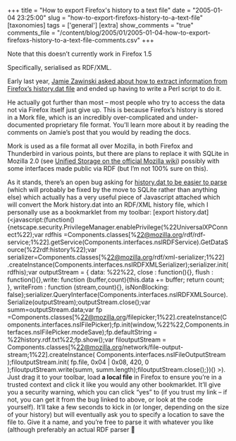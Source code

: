 +++
title = "How to export Firefox's history to a text file"
date = "2005-01-04 23:25:00"
slug = "how-to-export-firefoxs-history-to-a-text-file"
[taxonomies]
tags = ['general']
[extra]
show_comments = "true"
comments_file = "/content/blog/2005/01/2005-01-04-how-to-export-firefoxs-history-to-a-text-file-comments.csv"
+++

<ins datetime="2006-01-07T18:52:06Z"></ins>

Note that this doesn’t currently work in Firefox 1.5

Specifically, serialised as RDF/XML.

Early last year, [Jamie Zawinski asked about how to extract information from Firefox’s history.dat file](http://www.livejournal.com/users/jwz/312657.html) and ended up having to write a Perl script to do it.

He actually got further than most – most people who try to access the data not via Firefox itself just give up. This is because Firefox’s history is stored in a Mork file, which is an incredibly over-complicated and under-documented proprietary file format. You’ll learn more about it by reading the comments on Jamie’s post that you would by reading the docs.

Mork is used as a file format all over Mozilla, in both Firefox and Thunderbird in various points, but there are plans to replace it with SQLite in Mozilla 2.0 (see [Unified Storage on the official Mozilla wiki](http://wiki.mozilla.org/index.php/Mozilla2:Unified_Storage)) possibly with some interfaces made public via RDF (but I’m not 100% sure on this).

As it stands, there’s an open bug asking for [history.dat to be easier to parse](https://bugzilla.mozilla.org/show_bug.cgi?id=241438) (which will probably be fixed by the move to SQLite rather than anything else) which actually has a very useful piece of Javascript attached which will convert the Mork history.dat into an RDF/XML history file, which I personally use as a bookmarklet from my toolbar: [export history.dat](<javascript:(function(){netscape.security.PrivilegeManager.enablePrivilege(%22UniversalXPConnect%22);var rdfhis =Components.classes[%22@mozilla.org/rdf/rdf-service;1%22].getService(Components.interfaces.nsIRDFService).GetDataSource(%22rdf:history%22);var serializer=Components.classes[%22@mozilla.org/rdf/xml-serializer;1%22] .createInstance(Components.interfaces.nsIRDFXMLSerializer);serializer.init(rdfhis);var outputStream = { data: %22%22, close : function(){}, flush : function(){},write: function (buffer,count){this.data += buffer; return count; }, writeFrom : function (stream,count){}, isNonBlocking: false};serializer.QueryInterface(Components.interfaces.nsIRDFXMLSource).Serialize(outputStream);outputStream.close();var summ=outputStream.data;var fp =Components.classes[%22@mozilla.org/filepicker;1%22].createInstance(Components.interfaces.nsIFilePicker);fp.init(window,%22%22,Components.interfaces.nsIFilePicker.modeSave);fp.defaultString = %22history.rdf.txt%22;fp.show();var filoutputStream = Components.classes[%22@mozilla.org/network/file-output-stream;1%22].createInstance( Components.interfaces.nsIFileOutputStream );filoutputStream.init( fp.file, 0x04 | 0x08, 420, 0 );filoutputStream.write(summ, summ.length);filoutputStream.close();})()
\>). Just drag it to your toolbar, load **a local file** in Firefox to ensure you’re in a trusted context and click it like you would any other bookmarklet. It’ll give you a security warning, which you can click “yes” to (if you trust my link – if not, you can get it from the bug linked to above, or look at the code yourself). It’ll take a few seconds to kick in (or longer, depending on the size of your history) but will eventually ask you to specify a location to save the file to. Give it a name, and you’re free to parse it with whatever you like (although preferably an actual RDF parser 🙂
